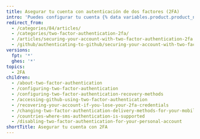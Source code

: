 ```yaml
---
title: Asegurar tu cuenta con autenticación de dos factores (2FA)
intro: 'Puedes configurar tu cuenta {% data variables.product.product_name %} para requerir un código de autenticación además de tu contraseña cuando te registras.'
redirect_from:
  - /categories/84/articles/
  - /categories/two-factor-authentication-2fa/
  - /articles/securing-your-account-with-two-factor-authentication-2fa
  - /github/authenticating-to-github/securing-your-account-with-two-factor-authentication-2fa/
versions:
  fpt: '*'
  ghes: '*'
topics:
  - 2FA
children:
  - /about-two-factor-authentication
  - /configuring-two-factor-authentication
  - /configuring-two-factor-authentication-recovery-methods
  - /accessing-github-using-two-factor-authentication
  - /recovering-your-account-if-you-lose-your-2fa-credentials
  - /changing-two-factor-authentication-delivery-methods-for-your-mobile-device
  - /countries-where-sms-authentication-is-supported
  - /disabling-two-factor-authentication-for-your-personal-account
shortTitle: Asegurar tu cuenta con 2FA
---
```


